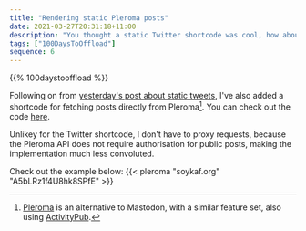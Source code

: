 ```yaml
---
title: "Rendering static Pleroma posts"
date: 2021-03-27T20:31:18+11:00
description: "You thought a static Twitter shortcode was cool, how about one for Pleroma?"
tags: ["100DaysToOffload"]
sequence: 6
---
```


{{% 100daystooffload %}}

Following on from [yesterday's post about static tweets](/post/render-tweets-statically), I've also added a shortcode for fetching posts directly from Pleroma[^1]. You can check out the code [here](https://github.com/hugomd/blog/commit/bb82a171e2fc1104726e0a25a8e5e746ee5342c2). 

Unlikey for the Twitter shortcode, I don't have to proxy requests, because the Pleroma API does not require authorisation for public posts, making the implementation much less convoluted.

Check out the example below:
{{< pleroma "soykaf.org" "A5bLRz1f4U8hk8SPfE" >}}

[^1]: [Pleroma](https://pleroma.social) is an alternative to Mastodon, with a similar feature set, also using [ActivityPub](https://activitypub.rocks).
